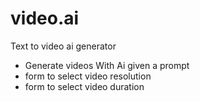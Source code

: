 # video.ai

Text to video ai generator 


- Generate videos With Ai given a prompt
- form to select video resolution
- form to select video duration